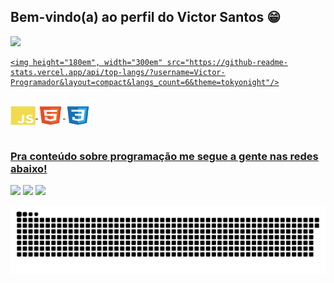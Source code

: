 ## Bem-vindo(a) ao perfil do Victor Santos 😁

 <div>
   <a href="https://github.com/Victor-Programador">
   <img height="180em" src="https://github-readme-stats.vercel.app/api?username=Victor-Programador&show_icons=true&theme=tokyonight&include_all_commits=true&count_private=true"/>
   
    <img height="180em", width="300em" src="https://github-readme-stats.vercel.app/api/top-langs/?username=Victor-Programador&layout=compact&langs_count=6&theme=tokyonight"/>
   
    

</div>
<div style="display: inline_block"><br>
  <img align="center" alt="Js" height="30" width="40" src="https://raw.githubusercontent.com/devicons/devicon/master/icons/javascript/javascript-plain.svg">
  <img align="center" alt="HTML" height="30" width="40" src="https://raw.githubusercontent.com/devicons/devicon/master/icons/html5/html5-original.svg">
  <img align="center" alt="CSS" height="30" width="40" src="https://raw.githubusercontent.com/devicons/devicon/master/icons/css3/css3-original.svg">
</div>
 
 <br>
 
  ### Pra conteúdo sobre programação me segue a gente nas redes abaixo!
 
<div> 
  <a href="https://www.instagram.com/victorhugoo_0_0/" target="_blank"><img src="https://img.shields.io/badge/-Instagram-%23E4405F?style=for-the-badge&logo=instagram&logoColor=white" target="_blank"></a> 
  <a href = "victor:vitthugo1234@gmail.com"><img src="https://img.shields.io/badge/-Gmail-%23333?style=for-the-badge&logo=gmail&logoColor=white" target="_blank"></a>
  <a href="https://www.linkedin.com/in/victor-hugo-rocha-santos-7483b3191" target="_blank"><img src="https://img.shields.io/badge/-LinkedIn-%230077B5?style=for-the-badge&logo=linkedin&logoColor=white" target="_blank"></a> 
 
  ![Snake animation](https://github.com/Victor-Programador/Victor-Programador/blob/output/github-contribution-grid-snake.svg)

</div>
